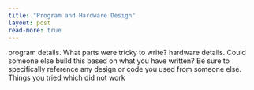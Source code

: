 ```yaml
---
title: "Program and Hardware Design"
layout: post
read-more: true
---
```


program details. What parts were tricky to write?
hardware details. Could someone else build this based on what you have written?
Be sure to specifically reference any design or code you used from someone else.
Things you tried which did not work
